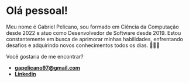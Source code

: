 
# Olá pessoal!

Meu nome é Gabriel Pelicano, sou formado em Ciência da Computação desde 2022 e atuo como Desenvolvedor de Software desde 2019. Estou constantemente em busca de aprimorar minhas habilidades, enfrentando desafios e adquirindo novos conhecimentos todos os dias.  🚀🚀🚀

Você gostaria de me encontrar?
 - **gapelicano97@gmail.com**
- <a href="https://linkedin.com/in/https://www.linkedin.com/in/gabriel-borges-pelicano/">**Linkedin**</a>






